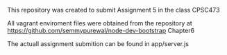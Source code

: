This repository was created to submit Assignment 5 in the class CPSC473

All vagrant enviroment files were obtained from the repository at  https://github.com/semmypurewal/node-dev-bootstrap Chapter6

The actuall assignment submition can be found in app/server.js